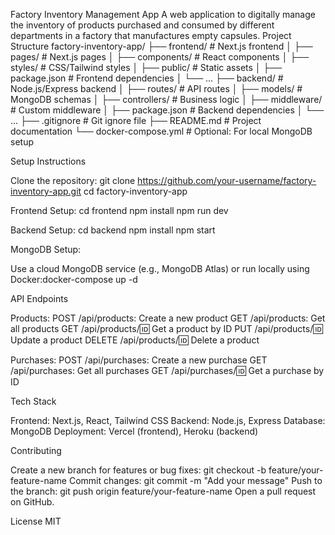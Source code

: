 Factory Inventory Management App
A web application to digitally manage the inventory of products purchased and consumed by different departments in a factory that manufactures empty capsules.
Project Structure
factory-inventory-app/
├── frontend/               # Next.js frontend
│   ├── pages/             # Next.js pages
│   ├── components/        # React components
│   ├── styles/            # CSS/Tailwind styles
│   ├── public/            # Static assets
│   ├── package.json       # Frontend dependencies
│   └── ...
├── backend/               # Node.js/Express backend
│   ├── routes/            # API routes
│   ├── models/            # MongoDB schemas
│   ├── controllers/       # Business logic
│   ├── middleware/        # Custom middleware
│   ├── package.json       # Backend dependencies
│   └── ...
├── .gitignore             # Git ignore file
├── README.md              # Project documentation
└── docker-compose.yml     # Optional: For local MongoDB setup

Setup Instructions

Clone the repository:
git clone https://github.com/your-username/factory-inventory-app.git
cd factory-inventory-app


Frontend Setup:
cd frontend
npm install
npm run dev


Backend Setup:
cd backend
npm install
npm start


MongoDB Setup:

Use a cloud MongoDB service (e.g., MongoDB Atlas) or run locally using Docker:docker-compose up -d





API Endpoints

Products:
POST /api/products: Create a new product
GET /api/products: Get all products
GET /api/products/:id: Get a product by ID
PUT /api/products/:id: Update a product
DELETE /api/products/:id: Delete a product


Purchases:
POST /api/purchases: Create a new purchase
GET /api/purchases: Get all purchases
GET /api/purchases/:id: Get a purchase by ID



Tech Stack

Frontend: Next.js, React, Tailwind CSS
Backend: Node.js, Express
Database: MongoDB
Deployment: Vercel (frontend), Heroku (backend)

Contributing

Create a new branch for features or bug fixes: git checkout -b feature/your-feature-name
Commit changes: git commit -m "Add your message"
Push to the branch: git push origin feature/your-feature-name
Open a pull request on GitHub.

License
MIT
